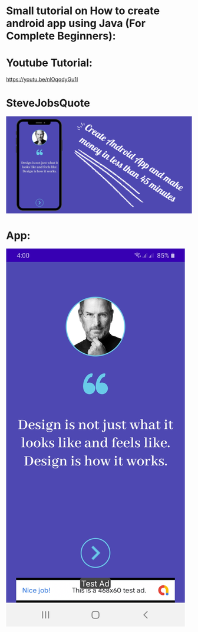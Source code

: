 # Small tutorial on How to create android app using Java (For Complete Beginners):
# Youtube Tutorial:
https://youtu.be/nlOqqdyGu1I

# SteveJobsQuote
![alt text](https://raw.githubusercontent.com/EsraaAkram/SteveJobsQuote/master/highQCover.png)

# App:


![alt text](https://raw.githubusercontent.com/EsraaAkram/SteveJobsQuote/master/Screenshot_20210503-160042_SteveJobsQuotes.jpg)
